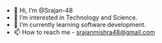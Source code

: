 - 👋 Hi, I’m @Srajan-48
- 👀 I’m interested in Technology and Science.
- 🌱 I’m currently learning software development.
- 📫 How to reach me - srajanmishra48@gmail.com

<!---
Srajan-48/Srajan-48 is a ✨ special ✨ repository because its `README.md` (this file) appears on your GitHub profile.
You can click the Preview link to take a look at your changes.
--->

